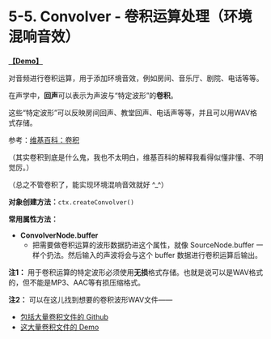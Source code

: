 # 5-5. Convolver - 卷积运算处理（环境混响音效）

**[【Demo】](https://benzleung.github.io/web-audio-api-demo/convolution.html)**

对音频进行卷积运算，用于添加环境音效，例如房间、音乐厅、剧院、电话等等。

在声学中，**回声**可以表示为声波与“特定波形”的**卷积**。

这些“特定波形”可以反映房间回声、教堂回声、电话声等等，并且可以用WAV格式存储。

参考：[维基百科：卷积](https://zh.wikipedia.org/wiki/%E5%8D%B7%E7%A7%AF)

（其实卷积到底是什么鬼，我也不太明白，维基百科的解释我看得似懂非懂、不明觉厉。）

（总之不管卷积了，能实现环境混响音效就好 ^_^）

**对象创建方法：**`ctx.createConvolver()`

**常用属性方法：**

- **ConvolverNode.buffer**
	- 把需要做卷积运算的波形数据扔进这个属性，就像 SourceNode.buffer 一样个扔法。然后输入的声波将会与这个 buffer 数据进行卷积运算后输出。

**注1：** 用于卷积运算的特定波形必须使用**无损**格式存储。也就是说可以是WAV格式的，但不能是MP3、AAC等有损压缩格式。

**注2：** 可以在这儿找到想要的卷积波形WAV文件——

- [包括大量卷积文件的 Github](https://github.com/GoogleChrome/web-audio-samples/tree/gh-pages/samples/audio/impulse-responses)
- [这大量卷积文件的 Demo](https://googlechrome.github.io/web-audio-samples/samples/audio/convolution-effects.html)
